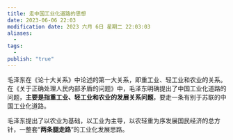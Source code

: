 ```yaml
---
title: 走中国工业化道路的思想
date: 2023-06-06 22:03
modification date: 2023 六月 6日 星期二 22:03:03
aliases:
  - 
tags:
  - 
publish: "true"
---
```


毛泽东在《论十大关系》中论述的第一大关系，即重工业、轻工业和农业的关系。在《关于正确处理人民内部矛盾的问题》中，毛泽东明确提出了中国工业化道路的问题，**主要是指重工业、轻工业和农业的发展关系问题**，要走一条有别于苏联的中国工业化道路。

毛泽东提出了以农业为基础，以工业为主导，以农轻重为序发展国民经济的总方针，一整套“**两条腿走路**”的工业化发展思路。
